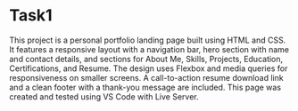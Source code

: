 # Task1
This project is a personal portfolio landing page built using HTML and CSS. It features a responsive layout with a navigation bar, hero section with name and contact details, and sections for About Me, Skills, Projects, Education, Certifications, and Resume. The design uses Flexbox and media queries for responsiveness on smaller screens. A call-to-action resume download link and a clean footer with a thank-you message are included. This page was created and tested using VS Code with Live Server.

